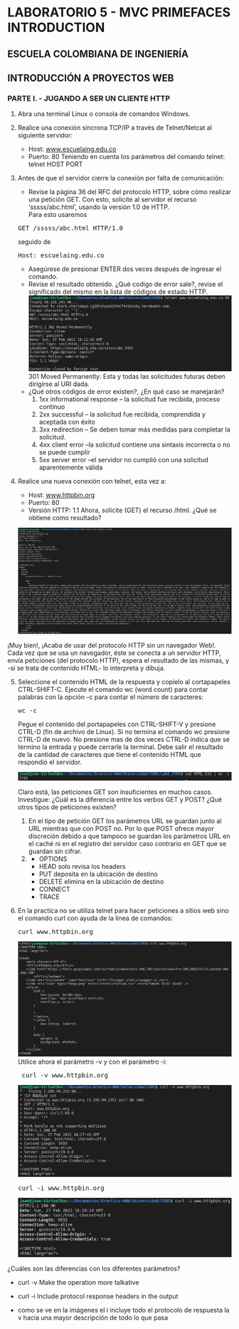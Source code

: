 # LABORATORIO 5 - MVC PRIMEFACES INTRODUCTION


## ESCUELA COLOMBIANA DE INGENIERÍA
## INTRODUCCIÓN A PROYECTOS WEB
### PARTE I. - JUGANDO A SER UN CLIENTE HTTP
1. Abra una terminal Linux o consola de comandos Windows.
2. Realice una conexión síncrona TCP/IP a través de Telnet/Netcat al siguiente servidor:
    - Host: www.escuelaing.edu.co
    - Puerto: 80
    Teniendo en cuenta los parámetros del comando telnet:
    telnet HOST PORT
3. Antes de que el servidor cierre la conexión por falta de comunicación:
    - Revise la página 36 del RFC del protocolo HTTP, sobre cómo realizar una petición GET. Con esto, solicite al servidor el recurso ‘sssss/abc.html’, usando la versión 1.0 de HTTP.  
    Para esto usaremos 
    <pre>GET /sssss/abc.html HTTP/1.0</pre> 
    seguido de
    <pre>Host: escuelaing.edu.co</pre> 
    - Asegúrese de presionar ENTER dos veces después de ingresar el comando.
    - Revise el resultado obtenido. ¿Qué codigo de error sale?, revise el significado del mismo en la lista de códigos de estado HTTP.
    ![](./img/telnetError.png)
    301 Moved Permanently: Esta y todas las solicitudes futuras deben dirigirse al URI dada.
    - ¿Qué otros códigos de error existen?, ¿En qué caso se manejarán?
        1. 1xx informational response – la solicitud fue recibida, proceso continuo
        2. 2xx successful – la solicitud fue recibida, comprendida y aceptada con éxito
        3. 3xx redirection – Se deben tomar más medidas para completar la solicitud.
        4. 4xx client error –la solicitud contiene una sintaxis incorrecta o no se puede cumplir
        5. 5xx server error –el servidor no cumplió con una solicitud aparentemente válida
4. Realice una nueva conexión con telnet, esta vez a:
    - Host: www.httpbin.org
    - Puerto: 80
    - Versión HTTP: 1.1
    Ahora, solicite (GET) el recurso /html. ¿Qué se obtiene como resultado?

    ![](./img/telnetAprobado.png)

¡Muy bien!, ¡Acaba de usar del protocolo HTTP sin un navegador Web!. Cada vez que se usa un navegador, éste se conecta a un servidor HTTP, envía peticiones (del protocolo HTTP), espera el resultado de las mismas, y -si se trata de contenido HTML- lo interpreta y dibuja.

5. Seleccione el contenido HTML de la respuesta y copielo al cortapapeles CTRL-SHIFT-C. Ejecute el comando wc (word count) para contar palabras con la opción -c para contar el número de caracteres:

    <pre>wc -c</pre>

    Pegue el contenido del portapapeles con CTRL-SHIFT-V y presione CTRL-D (fin de archivo de Linux). Si no termina el comando wc presione CTRL-D de nuevo. No presione mas de dos veces CTRL-D indica que se termino la entrada y puede cerrarle la terminal. Debe salir el resultado de la cantidad de caracteres que tiene el contenido HTML que respondió el servidor.

    ![](./img/contadorPalabras.png)

    Claro está, las peticiones GET son insuficientes en muchos casos. Investigue: ¿Cuál es la diferencia entre los verbos GET y POST? ¿Qué otros tipos de peticiones existen?
    1. En el tipo de petición GET los parámetros URL se guardan junto al URL mientras que con POST no. Por lo que POST ofrece mayor discreción debido a que tampoco se guardan los parámetros URL en el caché ni en el registro del servidor caso contrario en GET que se guardan sin cifrar.
    2. - OPTIONS
        - HEAD solo revisa los headers
        - PUT deposita en la ubicación de destino
        - DELETE elimina en la ubicación de destino
        - CONNECT
        - TRACE

6. En la practica no se utiliza telnet para hacer peticiones a sitios web sino el comando curl con ayuda de la linea de comandos:

    <pre>curl www.httpbin.org</pre>
    ![](./img/curl.png)
    Utilice ahora el parámetro -v y con el parámetro -i:
    <pre> curl -v www.httpbin.org</pre>
    ![](./img/curlParametroV.png)
    <pre>curl -i www.httpbin.org</pre>
    ![](./img/curlParametroI.png)

¿Cuáles son las diferencias con los diferentes parámetros?  
- curl -v Make the operation more talkative

- curl -i Include protocol response headers in the output

- como se ve en la imágenes el i incluye todo el protocolo de respuesta la v hacia una mayor descripción de todo lo que pasa